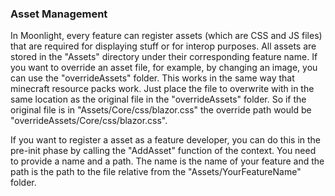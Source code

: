 ### Asset Management

In Moonlight, every feature can register assets (which are CSS and JS files) that are required for displaying stuff or for interop purposes. All assets are stored in the "Assets" directory under their corresponding feature name. If you want to override an asset file, for example, by changing an image, you can use the "overrideAssets" folder. This works in the same way that minecraft resource packs work. Just place the file to overwrite with in the same location as the original file in the "overrideAssets" folder. So if the original file is in "Assets/Core/css/blazor.css" the override path would be "overrideAssets/Core/css/blazor.css".

If you want to register a asset as a feature developer, you can do this in the pre-init phase by calling the "AddAsset" function of the context. You need to provide a name and a path. The name is the name of your feature and the path is the path to the file relative from the "Assets/YourFeatureName" folder.